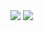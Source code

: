 <img src="https://ibb.co/60ZQryF"/>

<img src="https://drive.google.com/drive/folders/1tzzt6dc-hIL3SfyIjRn0AkGO05HY7Zx4"/>

